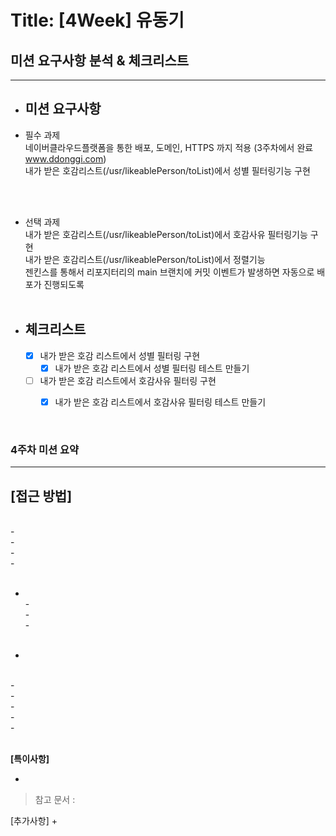 # Title: [4Week] 유동기

## 미션 요구사항 분석 & 체크리스트

---

- ## **미션 요구사항**
- 필수 과제
  <br/> 네이버클라우드플랫폼을 통한 배포, 도메인, HTTPS 까지 적용 (3주차에서 완료 www.ddonggi.com)
  <br/> 내가 받은 호감리스트(/usr/likeablePerson/toList)에서 성별 필터링기능 구현


<br/><br/>

- 선택 과제
  <br/> 내가 받은 호감리스트(/usr/likeablePerson/toList)에서 호감사유 필터링기능 구현
  <br/> 내가 받은 호감리스트(/usr/likeablePerson/toList)에서 정렬기능
  <br/> 젠킨스를 통해서 리포지터리의 main 브랜치에 커밋 이벤트가 발생하면 자동으로 배포가 진행되도록
  <br/><br/>

- ## **체크리스트**
    - [x] 내가 받은 호감 리스트에서 성별 필터링 구현
      - [x] 내가 받은 호감 리스트에서 성별 필터링 테스트 만들기
    - [ ] 내가 받은 호감 리스트에서 호감사유 필터링 구현
      - [x] 내가 받은 호감 리스트에서 호감사유 필터링 테스트 만들기
    

<br/>

### 4주차 미션 요약

---

**[접근 방법]**
- 
<br/> - 
<br/> - 
<br/> - 
<br/> - 
<br/><br/>

- 
  <br/> - 
  <br/> - 
  <br/> - 
  <br/><br/>

- 
<br/> - 
<br/> - 
<br/> - 
<br/> - 
<br/> - 
<br/><br/>


**[특이사항]**

- 
> 참고 문서 : 


[추가사항]
+ 



